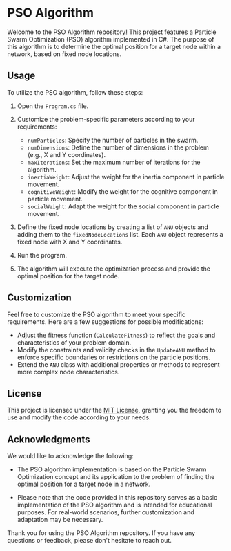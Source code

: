 # PSO Algorithm

Welcome to the PSO Algorithm repository! This project features a Particle Swarm Optimization (PSO) algorithm implemented in C#. The purpose of this algorithm is to determine the optimal position for a target node within a network, based on fixed node locations.

## Usage

To utilize the PSO algorithm, follow these steps:

1. Open the `Program.cs` file.

2. Customize the problem-specific parameters according to your requirements:
   - `numParticles`: Specify the number of particles in the swarm.
   - `numDimensions`: Define the number of dimensions in the problem (e.g., X and Y coordinates).
   - `maxIterations`: Set the maximum number of iterations for the algorithm.
   - `inertiaWeight`: Adjust the weight for the inertia component in particle movement.
   - `cognitiveWeight`: Modify the weight for the cognitive component in particle movement.
   - `socialWeight`: Adapt the weight for the social component in particle movement.

3. Define the fixed node locations by creating a list of `ANU` objects and adding them to the `fixedNodeLocations` list. Each `ANU` object represents a fixed node with X and Y coordinates.

4. Run the program.

5. The algorithm will execute the optimization process and provide the optimal position for the target node.

## Customization

Feel free to customize the PSO algorithm to meet your specific requirements. Here are a few suggestions for possible modifications:

- Adjust the fitness function (`CalculateFitness`) to reflect the goals and characteristics of your problem domain.
- Modify the constraints and validity checks in the `UpdateANU` method to enforce specific boundaries or restrictions on the particle positions.
- Extend the `ANU` class with additional properties or methods to represent more complex node characteristics.

## License

This project is licensed under the [MIT License](LICENSE), granting you the freedom to use and modify the code according to your needs.

## Acknowledgments

We would like to acknowledge the following:

- The PSO algorithm implementation is based on the Particle Swarm Optimization concept and its application to the problem of finding the optimal position for a target node in a network.

- Please note that the code provided in this repository serves as a basic implementation of the PSO algorithm and is intended for educational purposes. For real-world scenarios, further customization and adaptation may be necessary.

Thank you for using the PSO Algorithm repository. If you have any questions or feedback, please don't hesitate to reach out.
